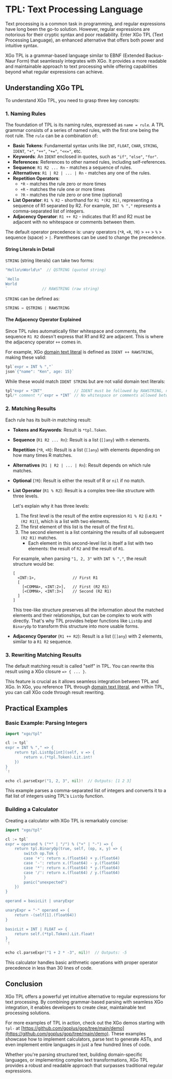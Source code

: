 TPL: Text Processing Language
=====

Text processing is a common task in programming, and regular expressions have long been the go-to solution. However, regular expressions are notorious for their cryptic syntax and poor readability. Enter XGo TPL (Text Processing Language), an enhanced alternative that offers both power and intuitive syntax.

XGo TPL is a grammar-based language similar to EBNF (Extended Backus-Naur Form) that seamlessly integrates with XGo. It provides a more readable and maintainable approach to text processing while offering capabilities beyond what regular expressions can achieve.

## Understanding XGo TPL

To understand XGo TPL, you need to grasp three key concepts:

### 1. Naming Rules

The foundation of TPL is its naming rules, expressed as `name = rule`. A TPL grammar consists of a series of named rules, with the first one being the root rule. The `rule` can be a combination of:

* **Basic Tokens**: Fundamental syntax units like `INT`, `FLOAT`, `CHAR`, `STRING`, `IDENT`, `"+"`, `"++"`, `"+="`, `"<<="`, etc.
* **Keywords**: An `IDENT` enclosed in quotes, such as `"if"`, `"else"`, `"for"`.
* **References**: References to other named rules, including self-references.
* **Sequence**: `R1 R2 ... Rn` - matches a sequence of rules.
* **Alternatives**: `R1 | R2 | ... | Rn` - matches any one of the rules.
* **Repetition Operators**:
  * `*R` - matches the rule zero or more times
  * `+R` - matches the rule one or more times
  * `?R` - matches the rule zero or one time (optional)
* **List Operator**: `R1 % R2` - shorthand for `R1 *(R2 R1)`, representing a sequence of R1 separated by R2. For example, `INT % ","` represents a comma-separated list of integers.
* **Adjacency Operator**: `R1 ++ R2` - indicates that R1 and R2 must be adjacent with no whitespace or comments between them.

The default operator precedence is: unary operators (`*R`, `+R`, `?R`) > `++` > `%` > sequence (space) > `|`. Parentheses can be used to change the precedence.

#### String Literals in Detail

`STRING` (string literals) can take two forms:

```go
"Hello\nWorld\n"  // QSTRING (quoted string)

`Hello
World
`               // RAWSTRING (raw string)
```

`STRING` can be defined as:

```go
STRING = QSTRING | RAWSTRING
```

#### The Adjacency Operator Explained

Since TPL rules automatically filter whitespace and comments, the sequence `R1 R2` doesn't express that R1 and R2 are adjacent. This is where the adjacency operator `++` comes in.

For example, XGo [domain text literal](../doc/domian-text-lit.md) is defined as `IDENT ++ RAWSTRING`, making these valid:

```go
tpl`expr = INT % ","`
json`{"name": "Ken", age: 15}`
```

While these would match `IDENT STRING` but are not valid domain text literals:

```go
tpl"expr = *INT"              // IDENT must be followed by RAWSTRING, not QSTRING
tpl/* comment */`expr = *INT` // No whitespace or comments allowed between IDENT and RAWSTRING
```

### 2. Matching Results

Each rule has its built-in matching result:

* **Tokens and Keywords**: Result is `*tpl.Token`.
* **Sequence** (`R1 R2 ... Rn`): Result is a list (`[]any`) with n elements.
* **Repetition** (`*R`, `+R`): Result is a list (`[]any`) with elements depending on how many times R matches.
* **Alternatives** (`R1 | R2 | ... | Rn`): Result depends on which rule matches.
* **Optional** (`?R`): Result is either the result of R or `nil` if no match.
* **List Operator** (`R1 % R2`): Result is a complex tree-like structure with three levels. 

  Let's explain why it has three levels:
  1. The first level is the result of the entire expression `R1 % R2` (i.e.`R1 *(R2 R1)`), which is a list with two elements.
  2. The first element of this list is the result of the first `R1`.
  3. The second element is a list containing the results of all subsequent `(R2 R1)` matches.
     - Each element in this second-level list is itself a list with two elements: the result of `R2` and the result of `R1`.
     
  For example, when parsing `"1, 2, 3"` with `INT % ","`, the result structure would be:
  ```
  [
    <INT:1>,                // First R1
    [
      [<COMMA>, <INT:2>],   // First (R2 R1)
      [<COMMA>, <INT:3>]    // Second (R2 R1)
    ]
  ]
  ```
  This tree-like structure preserves all the information about the matched elements and their relationships, but can be complex to work with directly. That's why TPL provides helper functions like `ListOp` and `BinaryOp` to transform this structure into more usable forms.

* **Adjacency Operator** (`R1 ++ R2`): Result is a list (`[]any`) with 2 elements, similar to a `R1 R2` sequence.

### 3. Rewriting Matching Results

The default matching result is called "self" in TPL. You can rewrite this result using a XGo closure `=> { ... }`.

This feature is crucial as it allows seamless integration between TPL and XGo. In XGo, you reference TPL through [domain text literal](../doc/domian-text-lit.md), and within TPL, you can call XGo code through result rewriting.

## Practical Examples

### Basic Example: Parsing Integers

```go
import "xgo/tpl"

cl := tpl`
expr = INT % "," => {
    return tpl.ListOp[int](self, v => {
        return v.(*tpl.Token).Lit.int!
    })
}
`!

echo cl.parseExpr("1, 2, 3", nil)!  // Outputs: [1 2 3]
```

This example parses a comma-separated list of integers and converts it to a flat list of integers using TPL's `ListOp` function.

### Building a Calculator

Creating a calculator with XGo TPL is remarkably concise:

```go
import "xgo/tpl"

cl := tpl`
expr = operand % ("*" | "/") % ("+" | "-") => {
    return tpl.BinaryOp(true, self, (op, x, y) => {
        switch op.Tok {
        case '+': return x.(float64) + y.(float64)
        case '-': return x.(float64) - y.(float64)
        case '*': return x.(float64) * y.(float64)
        case '/': return x.(float64) / y.(float64)
        }
        panic("unexpected")
    })
}

operand = basicLit | unaryExpr

unaryExpr = "-" operand => {
    return -(self[1].(float64))
}

basicLit = INT | FLOAT => {
    return self.(*tpl.Token).Lit.float!
}
`!

echo cl.parseExpr("1 + 2 * -3", nil)!  // Outputs: -5
```

This calculator handles basic arithmetic operations with proper operator precedence in less than 30 lines of code.

## Conclusion

XGo TPL offers a powerful yet intuitive alternative to regular expressions for text processing. By combining grammar-based parsing with seamless XGo integration, it enables developers to create clear, maintainable text processing solutions.

For more examples of TPL in action, check out the XGo demos starting with `tpl-` at [https://github.com/goplus/gop/tree/main/demo](https://github.com/goplus/gop/tree/main/demo). These examples showcase how to implement calculators, parse text to generate ASTs, and even implement entire languages in just a few hundred lines of code.

Whether you're parsing structured text, building domain-specific languages, or implementing complex text transformations, XGo TPL provides a robust and readable approach that surpasses traditional regular expressions.
